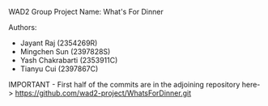 WAD2 Group Project
Name: What's For Dinner

Authors:
- Jayant Raj (2354269R)
- Mingchen Sun (2397828S)
- Yash Chakrabarti (2353911C)
- Tianyu Cui (2397867C)

IMPORTANT - First half of the commits are in the adjoining repository here->
https://github.com/wad2-project/WhatsForDinner.git
